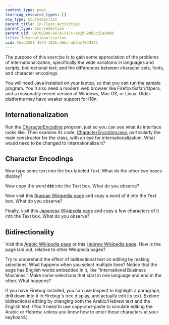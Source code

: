 ```yaml
---
content_type: page
learning_resource_types: []
ocw_type: CourseSection
parent_title: In-Class Activities
parent_type: CourseSection
parent_uid: 09700340-607a-547c-da2b-20b3c55a84bd
title: Internationalization
uid: 55ad3551-4572-102b-d6bc-ab4bc7849322
---
```


The purpose of this exercise is to gain some appreciation of the problems of internationalization, specifically the wide variations in languages and scripts; bidirectional text; and the differences between character sets, fonts, and character encodings.

You will need Java installed on your laptop, so that you can run the sample program. You'll also need a modern web browser like Firefox/Safari/Opera, and a reasonably recent version of Windows, Mac OS, or Linux. Older platforms may have weaker support for i18n.

Internationalization
--------------------

Run the [CharacterEncoding](/ans7870/6/6.831/s11/CharacterEncoding.jar) program, just so you can see what its interface looks like. Then examine its code, [CharacterEncoding.java](/ans7870/6/6.831/s11/CharacterEncoding.java), particularly the main constructor for the class, with an eye for internationalization. What would need to be changed to internationalize it?

Character Encodings
-------------------

Now type some text into the box labeled Text. What do the other two boxes display?

Now copy the word **été** into the Text box. What do you observe?

Now visit this [Russian Wikipedia page](http://ru.wikipedia.org/wiki/IBM) and copy a word of it into the Text box. What do you observe?

Finally, visit this [Japanese Wikipedia page](http://ja.wikipedia.org/wiki/IBM) and copy a few characters of it into the Text box. What do you observe?

Bidirectionality
----------------

Visit this [Arabic Wikipedia page](http://ar.wikipedia.org/wiki/%D8%A2%D9%8A%E2%80%8C%D8%A8%D9%8A%E2%80%8C%D8%A5%D9%85) or this [Hebrew Wikipedia page](http://he.wikipedia.org/wiki/%D7%99%D7%91%D7%9E). How is the page laid out, relative to other Wikipedia pages?

Try to understand the effect of bidirectional text on editing by making selections. What happens when you select multiple lines? Notice that the page has English words embedded in it, like "International Business Machines." Make some selections that start in one language and end in the other. What happens?

If you have Firebug installed, you can use Inspect to highlight a paragraph, drill down into it in Firebug's tree display, and actually edit its text. Explore bidirectional editing by changing both the Arabic/Hebrew text and the English text. (You'll need to use copy-and-paste to simulate editing the Arabic or Hebrew, unless you know how to enter those characters at your keyboard.)